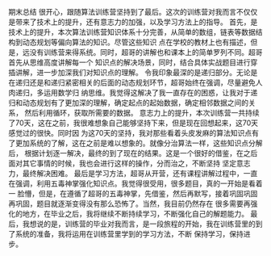 期末总结
很开心，跟随算法训练营坚持到了最后。这次的训练营对我而言不仅仅是带来了技术上的提升，还有意志力的加强，以及学习方法上的指导。
首先，是技术上的提升，本次算法训练营知识体系十分完善，从简单的数组，链表等数据结构到动态规划等偏向算法的知识。尽管这些知识
点在学校的教材上也有描述，但是，远没有训练营来得系统。同时，超哥的讲解也和课本上的简单罗列不同。超哥首先从思维高度讲解每一个
知识点的解决场景，同时，结合具体实战题目进行穿插讲解，进一步加深我们对知识点的理解。
令我印象最深的是递归部分。无论是在递归还是和递归紧密相关的后面的动态规划环节，超哥始终在强调，尽量避免人肉递归，多运用数学归
纳思维。我觉得这解决了我一直存在的困惑，让我对于递归和动态规划有了更加深的理解，确定起点的起始数据，确定相邻数据之间的关系，
然后利用循环，获取所需要的数据。
意志力上的提升，本次训练营一共持续了70天，这在之前，我很难想象自己能够坚持下来，但是现在回想起来，这70天感觉过的很快。同时因
为这70天的坚持，我对那些看着头皮发麻的算法知识点有了更加系统的了解，这在之前是难以想象的。就像分治算法一样，这些知识点分解后，
根据计划逐一解决，最终的到了现在的结果。这是一个很好的借鉴，在之后面对其它事情的时候，我也会进行这样的操作，分而治之，不断坚持
坚定意志力，最终解决困难。
最后是学习方法，超哥从开营，还有课程讲解过程中，一直在强调，利用五毒神掌强化知识点。我觉得很受用，很多题目，真的一开始是看着一
脸懵，但是，在遵循了超哥的五毒神掌，先借鉴，然后再默写，接着巩固巩固再巩固，题目就逐渐变得没有那么恐怖了。当然，我目前仍然存在
很多需要再强化的地方，在毕业之后，我将继续不断持续学习，不断强化自己的解题能力。
最后，我想说的是，训练营的毕业对我而言，是一段旅程的开始，我在训练营里的到了系统的准备，我将运用在训练营里学到的学习方法，不断
保持学习，保持进步。


